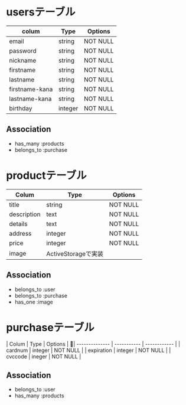    # usersテーブル

| colum          |  Type       | Options      |
| -------------- | ----------- | ------------ |
| email          | string      | NOT NULL     |
| password       | string      | NOT NULL     |
| nickname       | string      | NOT NULL     |
| firstname      | string      | NOT NULL     |
| lastname       | string      | NOT NULL     |
| firstname-kana | string      | NOT NULL     |
| lastname-kana  | string      | NOT NULL     |
| birthday       | integer     | NOT NULL     |

  ## Association
 - has_many :products
 - belongs_to :purchase

  # productテーブル
| Colum          |  Type       | Options      |
| -------------- | ----------- | ------------ |
| title          | string      | NOT NULL     |
| description    | text        | NOT NULL     |
| details        | text        | NOT NULL     |
| address        | integer     | NOT NULL     |
| price          | integer     | NOT NULL     |
| image          | ActiveStorageで実装         |

  ## Association
 - belongs_to :user
 - belongs_to :purchase
 - has_one :image

  # purchaseテーブル
| Colum          | Type        | Options      |
| -------------- | ----------- | ------------ |
| cardnum        | integer     | NOT NULL     |
| expiration     | integer     | NOT NULL     |
| cvccode        | ineger      | NOT NULL     |

  ## Association
 - belongs_to :user
 - has_many :products


